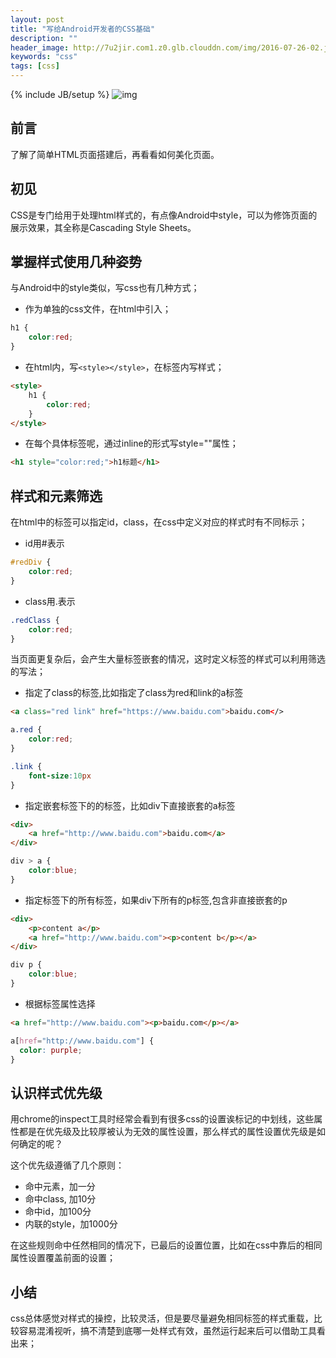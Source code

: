 ```yaml
---
layout: post
title: "写给Android开发者的CSS基础"
description: ""
header_image: http://7u2jir.com1.z0.glb.clouddn.com/img/2016-07-26-02.jpg
keywords: "css"
tags: [css]
---
```

{% include JB/setup %}
![img](http://7u2jir.com1.z0.glb.clouddn.com/img/2016-07-26-02.jpg)

## 前言
了解了简单HTML页面搭建后，再看看如何美化页面。

## 初见
CSS是专门给用于处理html样式的，有点像Android中style，可以为修饰页面的展示效果，其全称是Cascading Style Sheets。
## 掌握样式使用几种姿势
与Android中的style类似，写css也有几种方式；

* 作为单独的css文件，在html中引入；

```css
h1 {
	color:red;
}
```
* 在html内，写`<style></style>`，在标签内写样式；

```html
<style>
	h1 {
		color:red;
	}
</style>
```
* 在每个具体标签呢，通过inline的形式写style=""属性；

```html
<h1 style="color:red;">h1标题</h1>
```

## 样式和元素筛选
在html中的标签可以指定id，class，在css中定义对应的样式时有不同标示；

* id用#表示

```css
#redDiv {
	color:red;
}
```
* class用.表示

```css
.redClass {
	color:red;
}
```

当页面更复杂后，会产生大量标签嵌套的情况，这时定义标签的样式可以利用筛选的写法；

* 指定了class的标签,比如指定了class为red和link的a标签

```html
<a class="red link" href="https://www.baidu.com">baidu.com</>
```

```css
a.red {
	color:red;
}

.link {
	font-size:10px
}
```

* 指定嵌套标签下的的标签，比如div下直接嵌套的a标签

```html
<div>
	<a href="http://www.baidu.com">baidu.com</a>
</div>
```

```css
div > a {
	color:blue;
}
```
* 指定标签下的所有标签，如果div下所有的p标签,包含非直接嵌套的p

```html
<div>
    <p>content a</p>
    <a href="http://www.baidu.com"><p>content b</p></a>
</div>
```
```css
div p {
	color:blue;
}
```

* 根据标签属性选择

```html
<a href="http://www.baidu.com"><p>baidu.com</p></a>

```
```css
a[href="http://www.baidu.com"] {
  color: purple;
}
```

## 认识样式优先级
用chrome的inspect工具时经常会看到有很多css的设置诶标记的中划线，这些属性都是在优先级及比较厚被认为无效的属性设置，那么样式的属性设置优先级是如何确定的呢？

这个优先级遵循了几个原则：

* 命中元素，加一分
* 命中class, 加10分
* 命中id，加100分
* 内联的style，加1000分

在这些规则命中任然相同的情况下，已最后的设置位置，比如在css中靠后的相同属性设置覆盖前面的设置；

## 小结
css总体感觉对样式的操控，比较灵活，但是要尽量避免相同标签的样式重载，比较容易混淆视听，搞不清楚到底哪一处样式有效，虽然运行起来后可以借助工具看出来；
